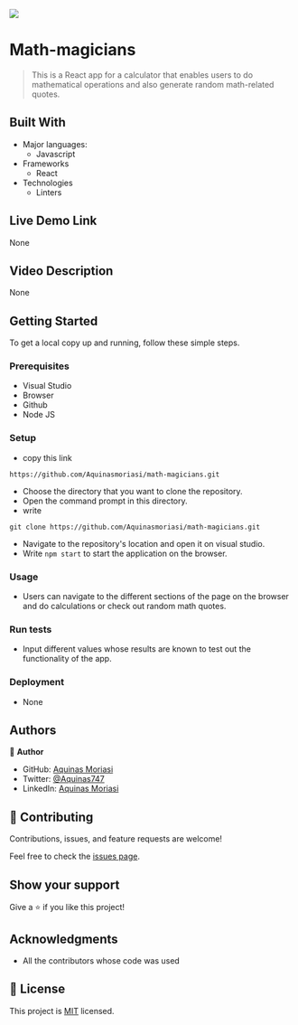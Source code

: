 ![](https://img.shields.io/badge/Microverse-blueviolet)
# Math-magicians

> This is a React app for a calculator that enables users to do mathematical operations and also generate random math-related quotes.

## Built With

- Major languages:
  - Javascript
- Frameworks
  - React
- Technologies
  - Linters

## Live Demo Link
None

## Video Description 
None

## Getting Started

To get a local copy up and running, follow these simple steps.

### Prerequisites
- Visual Studio
- Browser
- Github
- Node JS

### Setup
- copy this link 
```
https://github.com/Aquinasmoriasi/math-magicians.git

```

- Choose the directory that you want to clone the repository.
- Open the command prompt in this directory.
- write
```
git clone https://github.com/Aquinasmoriasi/math-magicians.git

```
- Navigate to the repository's location and open it on visual studio.
- Write ``` npm start ``` to start the application on the browser.

### Usage
- Users can navigate to the different sections of the page on the browser and do calculations or check out random math quotes.

### Run tests
- Input different values whose results are known to test out the functionality of the app.

### Deployment
- None

## Authors

👤 **Author**

- GitHub: [Aquinas Moriasi](https://github.com/Aquinasmoriasi)
- Twitter: [@Aquinas747](twitter.com/aquinas747)
- LinkedIn: [Aquinas Moriasi](https://www.linkedin.com/in/aquinas-moriasi/)

## 🤝 Contributing

Contributions, issues, and feature requests are welcome!

Feel free to check the [issues page](https://github.com/Aquinasmoriasi/math-magicians/issues).

## Show your support

Give a ⭐️ if you like this project!

## Acknowledgments
- All the contributors whose code was used

## 📝 License

This project is [MIT](./MIT.md) licensed.
